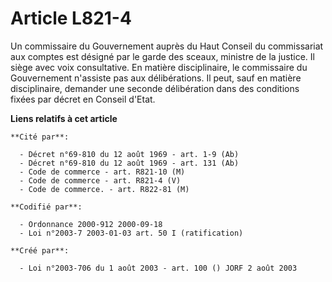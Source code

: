 # Article L821-4

Un commissaire du Gouvernement auprès du Haut Conseil du commissariat aux comptes est désigné par le garde des sceaux,
ministre de la justice. Il siège avec voix consultative. En matière disciplinaire, le commissaire du Gouvernement n'assiste
pas aux délibérations. Il peut, sauf en matière disciplinaire, demander une seconde délibération dans des conditions fixées
par décret en Conseil d'Etat.

**Liens relatifs à cet article**

	**Cité par**:

	  - Décret n°69-810 du 12 août 1969 - art. 1-9 (Ab)
	  - Décret n°69-810 du 12 août 1969 - art. 131 (Ab)
	  - Code de commerce - art. R821-10 (M)
	  - Code de commerce - art. R821-4 (V)
	  - Code de commerce. - art. R822-81 (M)

	**Codifié par**:

	  - Ordonnance 2000-912 2000-09-18
	  - Loi n°2003-7 2003-01-03 art. 50 I (ratification)

	**Créé par**:

	  - Loi n°2003-706 du 1 août 2003 - art. 100 () JORF 2 août 2003

